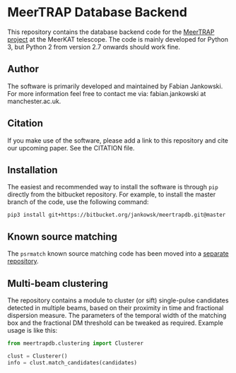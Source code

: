 # MeerTRAP Database Backend #

This repository contains the database backend code for the [MeerTRAP project](https://www.meertrap.org/) at the MeerKAT telescope. The code is mainly developed for Python 3, but Python 2 from version 2.7 onwards should work fine.

## Author ##

The software is primarily developed and maintained by Fabian Jankowski. For more information feel free to contact me via: fabian.jankowski at manchester.ac.uk.

## Citation ##

If you make use of the software, please add a link to this repository and cite our upcoming paper. See the CITATION file.

## Installation ##

The easiest and recommended way to install the software is through `pip` directly from the bitbucket repository. For example, to install the master branch of the code, use the following command:

`pip3 install git+https://bitbucket.org/jankowsk/meertrapdb.git@master`

## Known source matching ##

The `psrmatch` known source matching code has been moved into a [separate repository](https://bitbucket.org/jankowsk/psrmatch/).

## Multi-beam clustering ##

The repository contains a module to cluster (or sift) single-pulse candidates detected in multiple beams, based on their proximity in time and fractional dispersion measure. The parameters of the temporal width of the matching box and the fractional DM threshold can be tweaked as required. Example usage is like this:

```python
from meertrapdb.clustering import Clusterer

clust = Clusterer()
info = clust.match_candidates(candidates)
```
